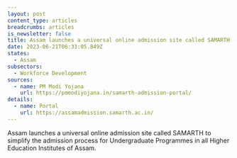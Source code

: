 ```yaml
---
layout: post
content_type: articles
breadcrumbs: articles
is_newsletter: false
title: Assam launches a universal online admission site called SAMARTH
date: 2023-06-21T06:33:05.849Z
states:
  - Assam
subsectors:
  - Workforce Development
sources:
  - name: PM Modi Yojana
    url: https://pmmodiyojana.in/samarth-admission-portal/
details:
  - name: Portal
    url: https://assamadmission.samarth.ac.in/
---
```

Assam launches a universal online admission site called SAMARTH to simplify the admission process for Undergraduate Programmes in all Higher Education Institutes of Assam.
